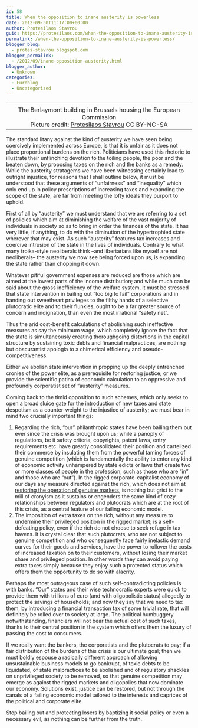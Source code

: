 ```yaml
---
id: 58
title: When the opposition to inane austerity is powerless
date: 2012-09-30T11:17:00+00:00
author: Protesilaos Stavrou
guid: https://protesilaos.com/when-the-opposition-to-inane-austerity-is-powerless/
permalink: /when-the-opposition-to-inane-austerity-is-powerless/
blogger_blog:
  - protes-stavrou.blogspot.com
blogger_permalink:
  - /2012/09/inane-opposition-austerity.html
blogger_author:
  - Unknown
categories:
  - Euroblog
  - Uncategorized
---
```

<table align="center" cellpadding="0" cellspacing="0" class="tr-caption-container" style="margin-left: auto; margin-right: auto; text-align: center;">
  <tr>
    <td style="text-align: center;">
    </td>
  </tr>
  
  <tr>
    <td class="tr-caption" style="text-align: center;">
      The Berlaymont building in Brussels housing the European Commission<br />Picture credit: <a href="https://protesilaos.com/" target="_blank">Protesilaos Stavrou</a> CC BY-NC-SA
    </td>
  </tr>
</table>

The standard litany against the kind of austerity we have seen being coercively implemented across Europe, is that it is unfair as it does not place proportional burdens on the rich. Politicians have used this rhetoric to illustrate their unflinching devotion to the toiling people, the poor and the beaten down, by proposing taxes on the rich and the banks as a remedy. While the austerity stratagems we have been witnessing certainly lead to outright injustice, for reasons that I shall outline below, it must be understood that these arguments of &#8220;unfairness&#8221; and &#8220;inequality&#8221; which only end up in policy prescriptions of increasing taxes and expanding the scope of the state, are far from meeting the lofty ideals they purport to uphold.

First of all by &#8220;austerity&#8221; we must understand that we are referring to a set of policies which aim at diminishing the welfare of the vast majority of individuals in society so as to bring in order the finances of the state. It has very little, if anything, to do with the diminution of the hypertrophied state wherever that may exist. As such &#8220;austerity&#8221; features tax increases and coercive intrusion of the state in the lives of individuals. Contrary to what many troika-style neoliberals think –and libertarians like myself are not neoliberals– the austerity we now see being forced upon us, is expanding the state rather than chopping it down. <a name="more"></a> 

Whatever pitiful government expenses are reduced are those which are aimed at the lowest parts of the income distribution; and while much can be said about the gross inefficiency of the welfare system, it must be stressed that state intervention in bailing out &#8220;too big to fail&#8221; corporations and in handing out sweetheart privileges to the filthy hands of a selective plutocratic elite and to their flunkies, ought to be a far greater source of concern and indignation, than even the most irrational &#8220;safety net&#8221;. 

Thus the arid cost-benefit calculations of abolishing such ineffective measures as say the minimum wage, which completely ignore the fact that the state is simultaneously creating thoroughgoing distortions in the capital structure by sustaining toxic debts and financial malpractices, are nothing but obscurantist apologia to a chimerical efficiency and pseudo-competitiveness. 

Either we abolish state intervention in propping up the deeply entrenched cronies of the power elite, as a prerequisite for restoring justice; or we provide the scientific patina of economic calculation to an oppressive and profoundly corporatist set of &#8220;austerity&#8221; measures.

Coming back to the timid opposition to such schemes, which only seeks to open a broad sluice gate for the introduction of new taxes and state despotism as a counter-weight to the injustice of austerity; we must bear in mind two crucially important things: 

  1. Regarding the rich, &#8220;our&#8221; philanthropic states have been bailing them out ever since the crisis was brought upon us; while a panoply of regulations, be it safety criteria, copyrights, patent laws, entry requirements etc. have greatly consolidated their position and cartelized their commerce by insulating them from the powerful taming forces of genuine competition (which is fundamentally the ability to enter any kind of economic activity unhampered by state edicts or laws that create two or more classes of people in the profession, such as those who are &#8220;in&#8221; and those who are &#8220;out&#8221;). In the rigged corporate-capitalist economy of our days any measure directed against the rich, which does not aim at <a href="http://c4ss.org/content/12802" target="_blank">restoring the operation of genuine markets</a>, is nothing but grist to the mill of cronyism as it sustains or engenders the same kind of cozy relationships between regulators and plutocrats which are at the root of this crisis, as a central feature of our failing economic model.
  2. The imposition of extra taxes on the rich, without any measure to undermine their privileged position in the rigged market; is a self-defeating policy, even if the rich do not choose to seek refuge in tax havens. It is crystal clear that such plutocrats, who are not subject to genuine competition and who consequently face fairly inelastic demand curves for their goods and services, have the power to rollover the costs of increased taxation on to their customers, without losing their market share and privileged position. In other words they can avoid paying extra taxes simply because they enjoy such a protected status which offers them the opportunity to do so with alacrity.

Perhaps the most outrageous case of such self-contradicting policies is with banks. &#8220;Our&#8221; states and their wise technocratic experts were quick to provide them with trillions of euro (and with oligopolistic status) allegedly to protect the savings of households; and now they say that we need to tax them, by introducing a financial transaction tax of some trivial rate, that will definitely be rolled over to society at large. The political humbuggery notwithstanding, financiers will not bear the actual cost of such taxes, thanks to their central position in the system which offers them the luxury of passing the cost to consumers.

If we really want the bankers, the corporatists and the plutocrats to pay; if a fair distribution of the burdens of this crisis is our ultimate goal; then we must boldly espouse a radically different approach of allowing unsustainable business models to go bankrupt, of toxic debts to be liquidated, of state malpractices to be abolished and of regulatory shackles on unprivileged society to be removed, so that genuine competition may emerge as against the rigged markets and oligopolies that now dominate our economy. Solutions exist, justice can be restored, but not through the canals of a failing economic model tailored to the interests and caprices of the political and corporate elite.

Stop bailing out and protecting losers by baptizing it social policy or even a necessary evil, as nothing can be further from the truth.